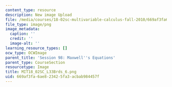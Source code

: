 ```yaml
---
content_type: resource
description: New image Upload
file: /media/courses/18-02sc-multivariable-calculus-fall-2010/669af3fa6ae823425fa3acbab984457f_MIT18_02SC_L33Brds_6.png
file_type: image/png
image_metadata:
  caption: ''
  credit: ''
  image-alt: ''
learning_resource_types: []
ocw_type: OCWImage
parent_title: 'Session 98: Maxwell''s Equations'
parent_type: CourseSection
resourcetype: Image
title: MIT18_02SC_L33Brds_6.png
uid: 669af3fa-6ae8-2342-5fa3-acbab984457f
---
```

